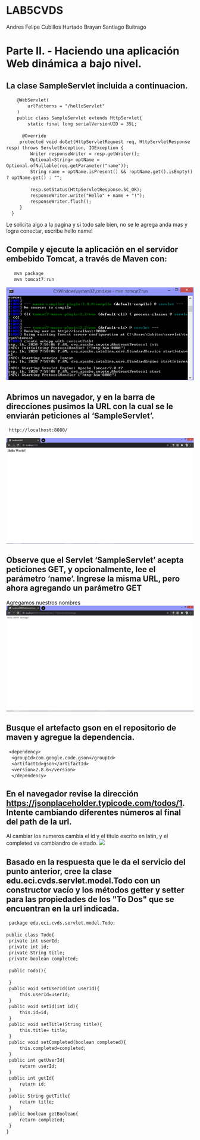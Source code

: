 # LAB5CVDS
Andres Felipe Cubillos Hurtado
Brayan Santiago Buitrago

# Parte II. - Haciendo una aplicación Web dinámica a bajo nivel.
## La clase SampleServlet incluida a continuacion.

```
	@WebServlet(
        urlPatterns = "/helloServlet"
    )
    public class SampleServlet extends HttpServlet{
        static final long serialVersionUID = 35L;

      @Override
     protected void doGet(HttpServletRequest req, HttpServletResponse resp) throws ServletException, IOException {
         Writer responseWriter = resp.getWriter();
         Optional<String> optName = Optional.ofNullable(req.getParameter("name"));
         String name = optName.isPresent() && !optName.get().isEmpty() ? optName.get() : "";

         resp.setStatus(HttpServletResponse.SC_OK);
         responseWriter.write("Hello" + name + "!");
         responseWriter.flush();
     }
  }
```

    
   
   Le solicita algo a la pagina y si todo sale bien, no se le agrega anda mas y  logra conectar, escribe hello name!
   
   ## Compile y ejecute la aplicación en el servidor embebido Tomcat, a través de Maven con:
 ```
    mvn package 
    mvn tomcat7:run
 ```
    
 ![](images/mvntomcat.PNG)
    
   ## Abrimos un navegador, y en la barra de direcciones pusimos la URL con la cual se le enviarán peticiones al ‘SampleServlet’.
   ```
    http://localhost:8080/
   ```
   
  ![](images/localhost.PNG)
   
    
   ## Observe que el Servlet ‘SampleServlet’ acepta peticiones GET, y opcionalmente, lee el parámetro ‘name’. Ingrese la misma URL, pero ahora agregando un parámetro GET 
   Agregamos nuestros nombres
    ![](images/andressantiago.PNG)
   
   ## Busque el artefacto gson en el repositorio de maven y agregue la dependencia.
   ```
    <dependency>
     <groupId>com.google.code.gson</groupId>
     <artifactId>gson</artifactId>
     <version>2.8.6</version>
     </dependency>

   ```
   
   ## En el navegador revise la dirección https://jsonplaceholder.typicode.com/todos/1. Intente cambiando diferentes números al final del path de la url.
   Al cambiar los numeros cambia el id y el titulo escrito en latin, y el completed va cambiandro de estado.
     ![](images/jsonplace.PNG)
   ## Basado en la respuesta que le da el servicio del punto anterior, cree la clase edu.eci.cvds.servlet.model.Todo con un constructor vacío y los métodos getter y setter para las propiedades de los "To Dos" que se encuentran en la url indicada.
   ```
    package edu.eci.cvds.servlet.model.Todo;

public class Todo{
	private int userId;
	private int id;
	private String title;
	private boolean completed;
	
	public Todo(){
		
	}
	public void setUserId(int userId){
		this.userId=userId;
	}
	public void setId(int id){
		this.id=id;
	}
	public void setTitle(String title){
		this.title= title;
	}
	public void setCompleted(boolean completed){
		this.completed=completed;
	}
	public int getUserId{
		return userId;
	}
	public int getId{
		return id;
	}
	public String getTitle{
		return title;
	}
	public boolean getBoolean{
		return completed;
	}
}

   ```
   
   
